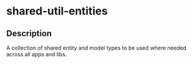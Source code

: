 # shared-util-entities

## Description

A collection of shared entity and model types to be used where needed across all apps and libs.
